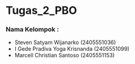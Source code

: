 # Tugas_2_PBO

### Nama Kelompok :
- Steven Satyam Wijanarko (2405551036)
- I Gede Pradiva Yoga Krisnanda (2405551099)
- Marcell Christian Santoso (2405551153)

